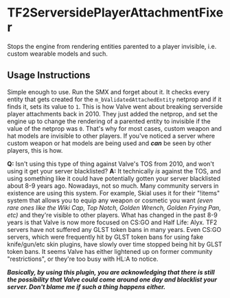 # TF2ServersidePlayerAttachmentFixer
Stops the engine from rendering entities parented to a player invisible, i.e. custom wearable models and such.

## Usage Instructions
Simple enough to use. Run the SMX and forget about it. It checks every entity that gets created for the `m_bValidatedAttachedEntity` netprop and if it finds it, sets its value to `1`. This is how Valve went about breaking serverside player attachments back in 2010. They just added the netprop, and set the engine up to change the rendering of a parented entity to invisible if the value of the netprop was `0`. That's why for most cases, custom weapon and hat models are invisible to other players. If you've noticed a server where custom weapon or hat models are being used and ***can*** be seen by other players, this is how.


**Q:** Isn't using this type of thing against Valve's TOS from 2010, and won't using it get your server blacklisted?
**A:** It technically *is* against the TOS, and using something like it could have potentially gotten your server blacklisted about 8-9 years ago. Nowadays, not so much. Many community servers in existence are using this system. For example, Skial uses it for their "!items" system that allows you to equip any weapon or cosmetic you want *(even rare ones like the Wiki Cap, Top Notch, Golden Wrench, Golden Frying Pan, etc)* and they're visible to other players. What has changed in the past 8-9 years is that Valve is now more focused on CS:GO and Half Life: Alyx. TF2 servers have not suffered any GLST token bans in many years. Even CS:GO servers, which were frequently hit by GLST token bans for using fake knife/gun/etc skin plugins, have slowly over time stopped being hit by GLST token bans. It seems Valve has either lightened up on former community "restrictions", or they're too busy with HL:A to notice.

***Basically, by using this plugin, you are acknowledging that there is still the possibility that Valve could come around one day and blacklist your server. Don't blame me if such a thing happens either.***